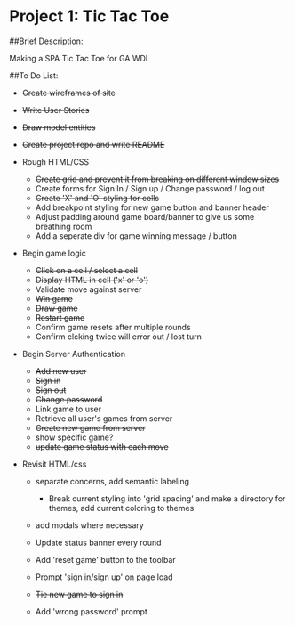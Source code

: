 # Project 1: Tic Tac Toe

##Brief Description:

Making a SPA Tic Tac Toe for GA WDI

##To Do List:

- ~~Create wireframes of site~~

- ~~Write User Stories~~

- ~~Draw model entities~~

- ~~Create project repo and write README~~

- Rough HTML/CSS
  - ~~Create grid and prevent it from breaking on different window sizes~~
  - Create forms for Sign In / Sign up / Change password / log out
  - ~~Create 'X' and 'O' styling for cells~~
  - Add breakpoint styling for new game button and banner header
  - Adjust padding around game board/banner to give us some breathing room
  - Add a seperate div for game winning message / button

- Begin game logic
  - ~~Click on a cell / select a cell~~
  - ~~Display HTML in cell ('x' or 'o')~~
  - Validate move against server
  - ~~Win game~~
  - ~~Draw game~~
  - ~~Restart game~~
  - Confirm game resets after multiple rounds
  - Confirm clcking twice will error out / lost turn

- Begin Server Authentication
  - ~~Add new user~~
  - ~~Sign in~~
  - ~~Sign out~~
  - ~~Change password~~
  - Link game to user
  - Retrieve all user's games from server
  - ~~Create new game from server~~
  - show specific game?
  - ~~update game status with each move~~

- Revisit HTML/css
  - separate concerns, add semantic labeling
    - Break current styling into 'grid spacing' and make a directory for themes, add current coloring to themes

  - add modals where necessary
  - Update status banner every round
  - Add 'reset game' button to the toolbar
  - Prompt 'sign in/sign up' on page load
  - ~~Tie new game to sign in~~
  - Add 'wrong password' prompt
